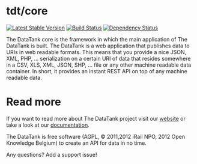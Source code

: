 # tdt/core


[![Latest Stable Version](https://poser.pugx.org/tdt/core/version.png)](https://packagist.org/packages/tdt/core)
[![Build Status](https://travis-ci.org/tdt/core.png?branch=development)](https://travis-ci.org/tdt/core) [![Dependency Status](https://www.versioneye.com/php/tdt:core/badge.png)](https://www.versioneye.com/php/tdt:core)

The DataTank core is the framework in which the main application of The DataTank is built. The DataTank is a web application that publishes data to URIs in web readable formats. This means that you provide a nice JSON, XML, PHP, ... serialization on a certain URI of data that resides somewhere in a CSV, XLS, XML, JSON, SHP, ... file or any other machine readable data container. In short, it provides an instant REST API on top of any machine readable data.

# Read more

If you want to read more about The DataTank project visit our [website](http://thedatatank.com) or take a look at our [documentation](http://docs.thedatatank.com).

The DataTank is free software (AGPL, © 2011,2012 iRail NPO, 2012 Open Knowledge Belgium) to create an API for data in no time.

Any questions? Add a support issue!